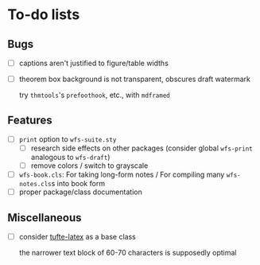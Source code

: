 To-do lists
===========

Bugs
--------------------------------------------------------------------------------
* [ ] captions aren't justified to figure/table widths
* [ ] theorem box background is not transparent, obscures draft watermark

  try `thmtools`'s `prefoothook`, etc., with `mdframed`

Features
--------------------------------------------------------------------------------
* [ ] `print` option to `wfs-suite.sty`
   * [ ] research side effects on other packages
     (consider global `wfs-print` analogous to `wfs-draft`)
   * [ ] remove colors / switch to grayscale
* [ ] `wfs-book.cls`: For taking long-form notes / 
  For compiling many `wfs-notes.cls`s into book form
* [ ] proper package/class documentation

Miscellaneous
--------------------------------------------------------------------------------
* [ ] consider [tufte-latex](https://ctan.org/pkg/tufte-latex?lang=en)
  as a base class

  the narrower text block of 60-70 characters is supposedly optimal

